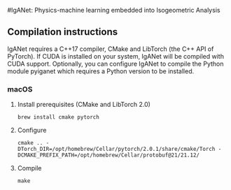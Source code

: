 #IgANet: Physics-machine learning embedded into Isogeometric Analysis

## Compilation instructions

IgANet requires a C++17 compiler, CMake and LibTorch (the C++ API of PyTorch). If CUDA is installed on your system, IgANet will be compiled with CUDA support. Optionally, you can configure IgANet to compile the Python module pyiganet which requires a Python version to be installed.

### macOS

1. Install prerequisites (CMake and LibTorch 2.0)
   ```
   brew install cmake pytorch
   ```

2. Configure
    ```
    cmake .. -DTorch_DIR=/opt/homebrew/Cellar/pytorch/2.0.1/share/cmake/Torch -DCMAKE_PREFIX_PATH=/opt/homebrew/Cellar/protobuf@21/21.12/
    ```

3. Compile
    ```
    make
    ```
